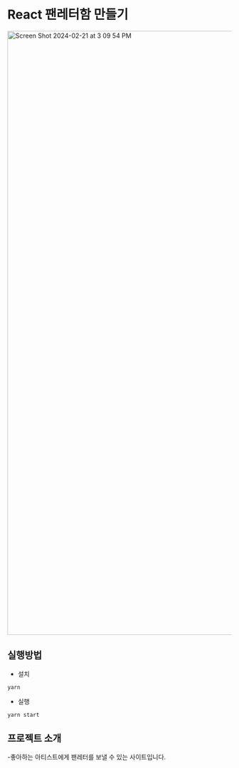 # React 팬레터함 만들기
<img width="1359" alt="Screen Shot 2024-02-21 at 3 09 54 PM" src="https://github.com/brownrice0916/advanced-fan-letter-site/assets/154405976/0cb75588-fe9f-4593-8ec3-21363b8da5c4">

## 실행방법

- 설치

```
yarn
```

- 실행

```
yarn start
```

## 프로젝트 소개 

-좋아하는 아티스트에게 팬레터를 보낼 수 있는 사이트입니다.
